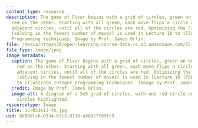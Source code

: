 ```yaml
---
content_type: resource
description: The game of Fiver begins with a grid of circles, green on one side and
  red on the other. Starting with all green, each move flips a circle and its four
  adjacent circles, until all of the circles are red. Optimizing the Fiver solution
  (solving in the fewest number of moves) is used in Lecture 10 to illustrate Integer
  Programming techniques. Image by Prof. James Orlin.
file: /media/https%3A/open-learning-course-data-rc.s3.amazonaws.com/15-053-optimization-methods-in-management-science-spring-2013/8d08d1cb033463c38738a36d2f7d9fc9_15-053s13-th.jpg
file_type: image/jpeg
image_metadata:
  caption: The game of Fiver begins with a grid of circles, green on one side and
    red on the other. Starting with all green, each move flips a circle and its four
    adjacent circles, until all of the circles are red. Optimizing the Fiver solution
    (solving in the fewest number of moves) is used in [Lecture 10 (PDF)](resources/mit15_053s13_lec10)
    to illustrate Integer Programming techniques. (Image by Prof. James Orlin.)
  credit: Image by Prof. James Orlin.
  image-alt: A diagram of a 5x5 grid of circles, with one red circle and its adjacent
    circles highlighted.
resourcetype: Image
title: 15-053s13-th.jpg
uid: 8d08d1cb-0334-63c3-8738-a36d2f7d9fc9
---
```


